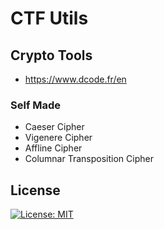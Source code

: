 # CTF Utils

## Crypto Tools

* https://www.dcode.fr/en

### Self Made

* Caeser Cipher
* Vigenere Cipher
* Affline Cipher
* Columnar Transposition Cipher

## License

[![License: MIT](https://img.shields.io/badge/License-MIT-blue.svg)](https://opensource.org/licenses/MIT) 

